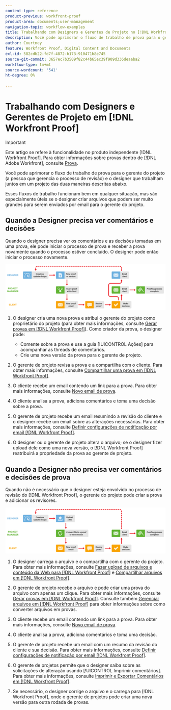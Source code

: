 ```yaml
---
content-type: reference
product-previous: workfront-proof
product-area: documents;user-management
navigation-topic: workflow-examples
title: Trabalhando com Designers e Gerentes de Projeto no [!DNL Workfront Proof]
description: Você pode aprimorar o fluxo de trabalho de prova para o gerente do projeto (a pessoa que gerencia o processo de revisão) e o designer que trabalham juntos em um projeto das duas maneiras descritas abaixo.
author: Courtney
feature: Workfront Proof, Digital Content and Documents
exl-id: 582cdb22-fd7f-4872-b173-910471b8e745
source-git-commit: 3657ec7b3509f82c44b65ec39f909d336deaaba2
workflow-type: tm+mt
source-wordcount: '541'
ht-degree: 0%

---
```


# Trabalhando com Designers e Gerentes de Projeto em [!DNL Workfront Proof]

>[!IMPORTANT]
>
>Este artigo se refere à funcionalidade no produto independente [!DNL Workfront Proof]. Para obter informações sobre provas dentro de [!DNL Adobe Workfront], consulte [Prova](../../../review-and-approve-work/proofing/proofing.md).

Você pode aprimorar o fluxo de trabalho de prova para o gerente do projeto (a pessoa que gerencia o processo de revisão) e o designer que trabalham juntos em um projeto das duas maneiras descritas abaixo.

Esses fluxos de trabalho funcionam bem em qualquer situação, mas são especialmente úteis se o designer criar arquivos que podem ser muito grandes para serem enviados por email para o gerente do projeto.

## Quando a Designer precisa ver comentários e decisões

Quando o designer precisa ver os comentários e as decisões tomadas em uma prova, ele pode iniciar o processo de prova e receber a prova novamente quando o processo estiver concluído. O designer pode então iniciar o processo novamente.

![designers_managing_-_option_A.png](assets/designers_managers_-_option_A.png)

1. O designer cria uma nova prova e atribui o gerente do projeto como proprietário do projeto (para obter mais informações, consulte [Gerar provas em [!DNL Workfront Proof]](../../../workfront-proof/wp-work-proofsfiles/create-proofs-and-files/generate-proofs.md)). Como criador da prova, o designer pode:

   * Comente sobre a prova e use a guia [!UICONTROL Ações] para acompanhar as threads de comentários.
   * Crie uma nova versão da prova para o gerente de projeto.

1. O gerente de projeto revisa a prova e a compartilha com o cliente. Para obter mais informações, consulte [Compartilhar uma prova em [!DNL Workfront Proof]](../../../workfront-proof/wp-work-proofsfiles/share-proofs-and-files/share-proof.md).
1. O cliente recebe um email contendo um link para a prova. Para obter mais informações, consulte [Novo email de prova](../../../workfront-proof/wp-emailsntfctns/proof-notifications-and-reminders/new-proof-email.md).
1. O cliente analisa a prova, adiciona comentários e toma uma decisão sobre a prova.
1. O gerente de projeto recebe um email resumindo a revisão do cliente e o designer recebe um email sobre as alterações necessárias. Para obter mais informações, consulte [Definir configurações de notificação por email [!DNL Workfront Proof]](../../../workfront-proof/wp-emailsntfctns/email-alerts/config-email-notification-settings-wp.md).
1. O designer ou o gerente de projeto altera o arquivo; se o designer fizer upload dele como uma nova versão, o [!DNL Workfront Proof] reatribuirá a propriedade da prova ao gerente de projeto.

## Quando a Designer não precisa ver comentários e decisões de prova

Quando não é necessário que o designer esteja envolvido no processo de revisão do [!DNL Workfront Proof], o gerente do projeto pode criar a prova e adicionar os revisores.

![designers_managing_-_option_B.png](assets/designers_managers_-_option_B.png)


1. O designer carrega o arquivo e o compartilha com o gerente do projeto. Para obter mais informações, consulte [Fazer upload de arquivos e conteúdo da Web para [!DNL Workfront Proof]](../../../workfront-proof/wp-work-proofsfiles/create-proofs-and-files/upload-files-web-content.md) e [Compartilhar arquivos em [!DNL Workfront Proof]](../../../workfront-proof/wp-work-proofsfiles/share-proofs-and-files/share-files.md).

1. O gerente de projeto recebe o arquivo e pode criar uma prova do arquivo com apenas um clique. Para obter mais informações, consulte [Gerar provas em [!DNL Workfront Proof]](../../../workfront-proof/wp-work-proofsfiles/create-proofs-and-files/generate-proofs.md). Consulte também [Gerenciar arquivos em [!DNL Workfront Proof]](../../../workfront-proof/wp-work-proofsfiles/manage-your-work/manage-files.md) para obter informações sobre como converter arquivos em provas.

1. O cliente recebe um email contendo um link para a prova. Para obter mais informações, consulte [Novo email de prova](../../../workfront-proof/wp-emailsntfctns/proof-notifications-and-reminders/new-proof-email.md).
1. O cliente analisa a prova, adiciona comentários e toma uma decisão.
1. O gerente de projeto recebe um email com um resumo da revisão do cliente e sua decisão. Para obter mais informações, consulte [Definir configurações de notificação por email [!DNL Workfront Proof]](../../../workfront-proof/wp-emailsntfctns/email-alerts/config-email-notification-settings-wp.md).
1. O gerente de projetos permite que o designer saiba sobre as solicitações de alteração usando [!UICONTROL Imprimir comentários]. Para obter mais informações, consulte [Imprimir e Exportar Comentários em [!DNL Workfront Proof]](../../../workfront-proof/wp-work-proofsfiles/organize-your-work/print-and-export-comments.md).
1. Se necessário, o designer corrige o arquivo e o carrega para [!DNL Workfront Proof], onde o gerente de projetos pode criar uma nova versão para outra rodada de provas.


